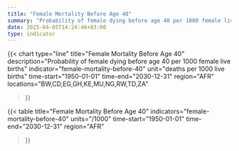 ```yaml
---
title: "Female Mortality Before Age 40"
summary: "Probability of female dying before age 40 per 1000 female live births"
date: 2025-04-05T14:24:46+03:00
type: indicator
---
```


{{< chart
    type="line"
    title="Female Mortality Before Age 40"
    description="Probability of female dying before age 40 per 1000 female live births"
    indicator="female-mortality-before-40"
    unit="deaths per 1000 live births"
    time-start="1950-01-01"
    time-end="2030-12-31"
    region="AFR"
    locations="BW,CD,EG,GH,KE,MU,NG,RW,TD,ZA"
>}}

{{< table
    title="Female Mortality Before Age 40"
    indicators="female-mortality-before-40"
    units="/1000"
    time-start="1950-01-01"
    time-end="2030-12-31"
    region="AFR"
>}}
